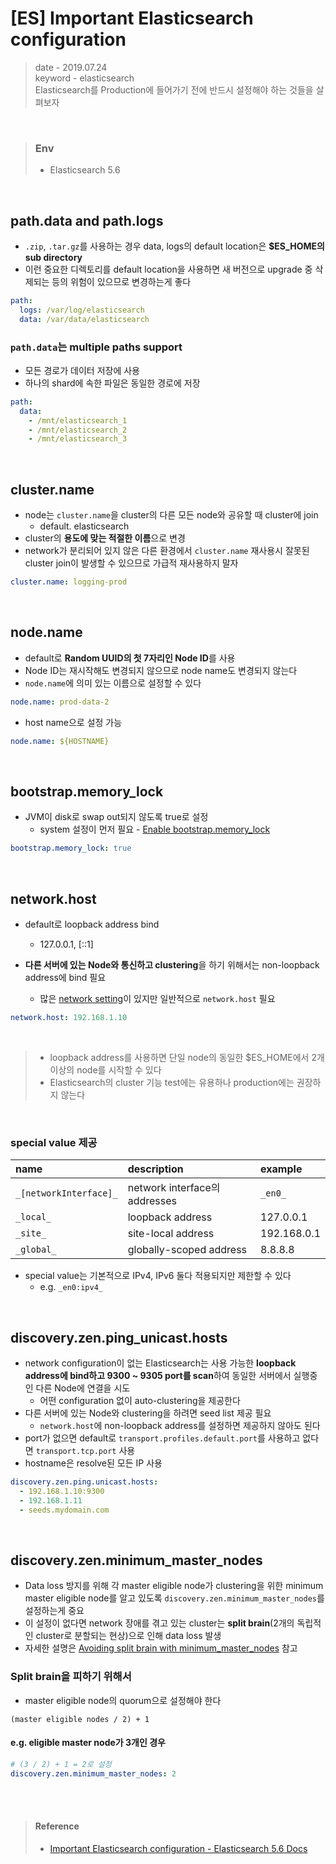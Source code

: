 # [ES] Important Elasticsearch configuration
> date - 2019.07.24  
> keyword - elasticsearch  
> Elasticsearch를 Production에 들어가기 전에 반드시 설정해야 하는 것들을 살펴보자  

<br>

> ### Env
> * Elasticsearch 5.6


<br>

## path.data and path.logs
* `.zip`, `.tar.gz`를 사용하는 경우 data, logs의 default location은 **$ES_HOME의 sub directory**
* 이런 중요한 디렉토리를 default location을 사용하면 새 버전으로 upgrade 중 삭제되는 등의 위험이 있으므로 변경하는게 좋다
```yaml
path:
  logs: /var/log/elasticsearch
  data: /var/data/elasticsearch
```

### `path.data`는 multiple paths support
* 모든 경로가 데이터 저장에 사용
* 하나의 shard에 속한 파일은 동일한 경로에 저장
```yaml
path:
  data:
    - /mnt/elasticsearch_1
    - /mnt/elasticsearch_2
    - /mnt/elasticsearch_3
```


<br>

## cluster.name
* node는 `cluster.name`을 cluster의 다른 모든 node와 공유할 때 cluster에 join
  * default. elasticsearch
* cluster의 **용도에 맞는 적절한 이름**으로 변경
* network가 분리되어 있지 않은 다른 환경에서 `cluster.name` 재사용시 잘못된 cluster join이 발생할 수 있으므로 가급적 재사용하지 말자
```yaml
cluster.name: logging-prod
```


<br>

## node.name
* default로 **Random UUID의 첫 7자리인 Node ID**를 사용
* Node ID는 재시작해도 변경되지 않으므로 node name도 변경되지 않는다
* `node.name`에 의미 있는 이름으로 설정할 수 있다
```yaml
node.name: prod-data-2
```

* host name으로 설정 가능
```yaml
node.name: ${HOSTNAME}
```


<br>

## bootstrap.memory_lock
* JVM이 disk로 swap out되지 않도록 true로 설정
  * system 설정이 먼저 필요 - [Enable bootstrap.memory_lock](https://www.elastic.co/guide/en/elasticsearch/reference/5.6/setup-configuration-memory.html#mlockall)

```yaml
bootstrap.memory_lock: true
```


<br>

## network.host
* default로 loopback address bind
  * 127.0.0.1, [::1]

* **다른 서버에 있는 Node와 통신하고 clustering**을 하기 위해서는 non-loopback address에 bind 필요
  * 많은 [network setting](https://www.elastic.co/guide/en/elasticsearch/reference/5.6/important-settings.html#path-settings)이 있지만 일반적으로 `network.host` 필요

```yaml
network.host: 192.168.1.10
```

<br>

> * loopback address를 사용하면 단일 node의 동일한 $ES_HOME에서 2개 이상의 node를 시작할 수 있다
> * Elasticsearch의 cluster 기능 test에는 유용하나 production에는 권장하지 않는다

<br>

### special value 제공
| name | description | example |
|:--|:--|:--|
| `_[networkInterface]_` | network interface의 addresses | `_en0_` |
| `_local_` | loopback address | 127.0.0.1 |
| `_site_` | site-local address | 192.168.0.1 |
| `_global_` | globally-scoped address | 8.8.8.8 |

* special value는 기본적으로 IPv4, IPv6 둘다 적용되지만 제한할 수 있다
  * e.g. `_en0:ipv4_`


<br>

## discovery.zen.ping_unicast.hosts
* network configuration이 없는 Elasticsearch는 사용 가능한 **loopback address에 bind하고 9300 ~ 9305 port를 scan**하여 동일한 서버에서 실행중인 다른 Node에 연결을 시도
  * 어떤 configuration 없이 auto-clustering을 제공한다
* 다른 서버에 있는 Node와 clustering을 하려면 seed list 제공 필요
  * `network.host`에 non-loopback address를 설정하면 제공하지 않아도 된다
* port가 없으면 default로 `transport.profiles.default.port`를 사용하고 없다면 `transport.tcp.port` 사용
* hostname은 resolve된 모든 IP 사용
```yaml
discovery.zen.ping.unicast.hosts:
  - 192.168.1.10:9300
  - 192.168.1.11
  - seeds.mydomain.com
```


<br>

## discovery.zen.minimum_master_nodes
* Data loss 방지를 위해 각 master eligible node가 clustering을 위한 minimum master eligible node를 알고 있도록 `discovery.zen.minimum_master_nodes`를 설정하는게 중요
* 이 설정이 없다면 network 장애를 겪고 있는 cluster는 **split brain**(2개의 독립적인 cluster로 분할되는 현상)으로 인해 data loss 발생
* 자세한 설명은 [Avoiding split brain with minimum_master_nodes](https://www.elastic.co/guide/en/elasticsearch/reference/5.6/modules-node.html#split-brain) 참고

### Split brain을 피하기 위해서
* master eligible node의 quorum으로 설정해야 한다
```
(master eligible nodes / 2) + 1
```

#### e.g. eligible master node가 3개인 경우 
```yaml
# (3 / 2) + 1 = 2로 설정
discovery.zen.minimum_master_nodes: 2
```


<br><br>

> #### Reference
> * [Important Elasticsearch configuration - Elasticsearch 5.6 Docs](https://www.elastic.co/guide/en/elasticsearch/reference/5.6/important-settings.html#minimum_master_nodes)
